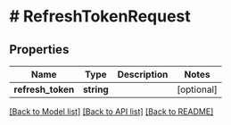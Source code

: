 # # RefreshTokenRequest

## Properties

Name | Type | Description | Notes
------------ | ------------- | ------------- | -------------
**refresh_token** | **string** |  | [optional]

[[Back to Model list]](../../README.md#models) [[Back to API list]](../../README.md#endpoints) [[Back to README]](../../README.md)
